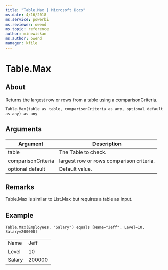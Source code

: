 ```yaml
---
title: "Table.Max | Microsoft Docs"
ms.date: 4/16/2018
ms.service: powerbi
ms.reviewer: owend
ms.topic: reference
author: minewiskan
ms.author: owend
manager: kfile
---
```

# Table.Max

  
## About  
Returns the largest row or rows from a table using a comparisonCriteria.  
  
```  
Table.Max(table as table, comparisonCriteria as any, optional default as any) as any  
```  
  
## Arguments  
  
|Argument|Description|  
|------------|---------------|  
|table|The Table to check.|  
|comparisonCriteria|largest row or rows comparison criteria.|  
|optional default|Default value.|  
  
## <a name="__toc360789706"></a>Remarks  
Table.Max is similar to List.Max but requires a table as input.  
  
## Example  
  
```  
Table.Max(Employees, "Salary") equals [Name="Jeff", Level=10, Salary=200000]  
```  
  
|||  
|-|-|  
|Name|Jeff|  
|Level|10|  
|Salary|200000|  
  
